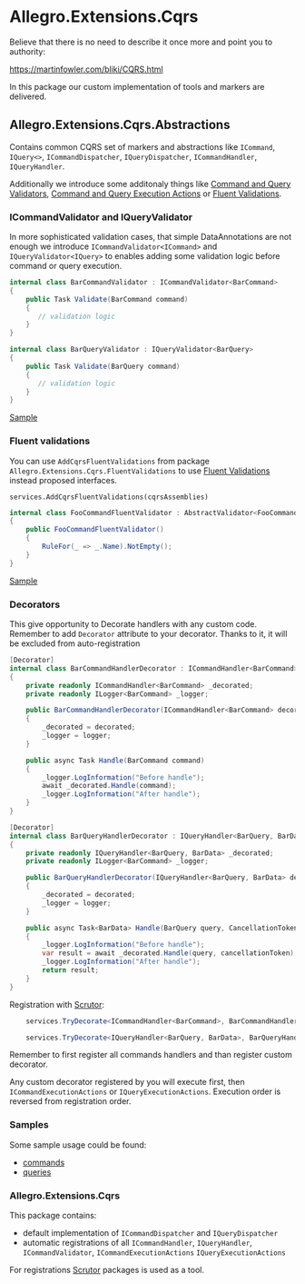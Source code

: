 # Allegro.Extensions.Cqrs

Believe that there is no need to describe it once more and point you to authority:

https://martinfowler.com/bliki/CQRS.html

In this package our custom implementation of tools and markers are delivered.

## Allegro.Extensions.Cqrs.Abstractions

Contains common CQRS set of markers and abstractions like `ICommand`, `IQuery<>`, `ICommandDispatcher`, `IQueryDispatcher`, `ICommandHandler`, `IQueryHandler`.

Additionally we introduce some additonaly things like [Command and Query Validators](#icommandexecutionactions-and-iqueryexecutionactions), [Command and Query Execution Actions](#icommandexecutionactions-and-iqueryexecutionactions) or [Fluent Validations](#fluent-validations).

### ICommandValidator and IQueryValidator

In more sophisticated validation cases, that simple DataAnnotations are not enough we introduce `ICommandValidator<ICommand>` and `IQueryValidator<IQuery>` to enables adding some validation logic before command or query execution.

```c#
internal class BarCommandValidator : ICommandValidator<BarCommand>
{
    public Task Validate(BarCommand command)
    {
       // validation logic
    }
}
```

```c#
internal class BarQueryValidator : IQueryValidator<BarQuery>
{
    public Task Validate(BarQuery command)
    {
       // validation logic
    }
}
```

[Sample](./Allegro.Extensions.Cqrs.Demo/Commands/BarCommand.cs) 

### Fluent validations
You can use `AddCqrsFluentValidations` from package `Allegro.Extensions.Cqrs.FluentValidations` to use [Fluent Validations](https://docs.fluentvalidation.net/en/latest/) instead proposed interfaces.

`services.AddCqrsFluentValidations(cqrsAssemblies)`

```c#
internal class FooCommandFluentValidator : AbstractValidator<FooCommand>
{
    public FooCommandFluentValidator()
    {
        RuleFor(_ => _.Name).NotEmpty();
    }
}
```

[Sample](./Allegro.Extensions.Cqrs.Demo/Commands/BarCommand.cs)

### Decorators

This give opportunity to Decorate handlers with any custom code.
Remember to add `Decorator` attribute to your decorator. Thanks to it, it will be excluded from auto-registration

```c#
[Decorator]
internal class BarCommandHandlerDecorator : ICommandHandler<BarCommand>
{
    private readonly ICommandHandler<BarCommand> _decorated;
    private readonly ILogger<BarCommand> _logger;

    public BarCommandHandlerDecorator(ICommandHandler<BarCommand> decorated, ILogger<BarCommand> logger)
    {
        _decorated = decorated;
        _logger = logger;
    }

    public async Task Handle(BarCommand command)
    {
        _logger.LogInformation("Before handle");
        await _decorated.Handle(command);
        _logger.LogInformation("After handle");
    }
}
```
```c#
[Decorator]
internal class BarQueryHandlerDecorator : IQueryHandler<BarQuery, BarData>
{
    private readonly IQueryHandler<BarQuery, BarData> _decorated;
    private readonly ILogger<BarCommand> _logger;

    public BarQueryHandlerDecorator(IQueryHandler<BarQuery, BarData> decorated, ILogger<BarCommand> logger)
    {
        _decorated = decorated;
        _logger = logger;
    }

    public async Task<BarData> Handle(BarQuery query, CancellationToken cancellationToken)
    {
        _logger.LogInformation("Before handle");
        var result = await _decorated.Handle(query, cancellationToken);
        _logger.LogInformation("After handle");
        return result;
    }
}
```
Registration with [Scrutor](https://github.com/khellang/Scrutor):
```c#
    services.TryDecorate<ICommandHandler<BarCommand>, BarCommandHandlerDecorator>();
```
```c#
    services.TryDecorate<IQueryHandler<BarQuery, BarData>, BarQueryHandlerDecorator>();
```
Remember to first register all commands handlers and than register custom decorator.

Any custom decorator registered by you will execute first, then `ICommandExecutionActions` or `IQueryExecutionActions`.
Execution order is reversed from registration order. 

### Samples

Some sample usage could be found:
- [commands](./Allegro.Extensions.Cqrs.Demo/Commands)
- [queries](./Allegro.Extensions.Cqrs.Demo/Queries)

### Allegro.Extensions.Cqrs

This package contains:
- default implementation of `ICommandDispatcher` and `IQueryDispatcher`
- automatic registrations of all `ICommandHandler`, `IQueryHandler`, `ICommandValidator`, `ICommandExecutionActions` `IQueryExecutionActions`

For registrations [Scrutor](https://github.com/khellang/Scrutor) packages is used as a tool.